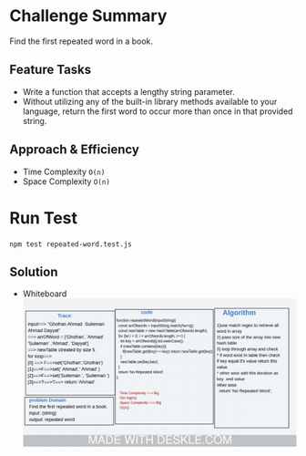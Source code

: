 # Challenge Summary
Find the first repeated word in a book.

## Feature Tasks
* Write a function that accepts a lengthy string parameter.
* Without utilizing any of the built-in library methods available to your language, return the first word to occur more 
than once in that provided string.

## Approach & Efficiency
* Time Complexity ``O(n)``
* Space Complexity ``O(n)``

# Run Test 
``npm test repeated-word.test.js``


## Solution

* Whiteboard  ![check](../../../assets/repeated-word.jpeg)